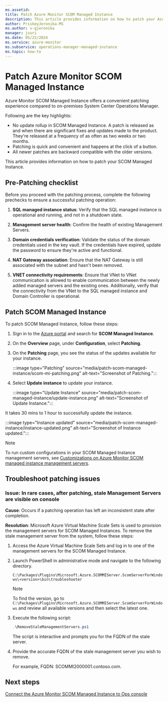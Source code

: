 ```yaml
---
ms.assetid: 
title: Patch Azure Monitor SCOM Managed Instance
description: This article provides information on how to patch your Azure Monitor SCOM Managed Instance.
author: PriskeyJeronika-MS
ms.author: v-gjeronika
manager: jsuri
ms.date: 05/22/2024
ms.service: azure-monitor
ms.subservice: operations-manager-managed-instance
ms.topic: how-to
---
```


# Patch Azure Monitor SCOM Managed Instance

Azure Monitor SCOM Managed Instance offers a convenient patching experience compared to on-premises System Center Operations Manager.

Following are the key highlights:

- No update rollup in SCOM Managed Instance. A patch is released as and when there are significant fixes and updates made to the product. They're released at a frequency of as often as two weeks or two months.
- Patching is quick and convenient and happens at the click of a button.
- All newer patches are backward compatible with the older versions. 

This article provides information on how to patch your SCOM Managed Instance.

## Pre-Patching checklist

Before you proceed with the patching process, complete the following prechecks to ensure a successful patching operation:

1. **SQL managed instance status**: Verify that the SQL managed instance is operational and running, and not in a shutdown state.

2. **Management server health**: Confirm the health of existing Management Servers.

3. **Domain credentials verification**: Validate the status of the domain credentials used in the key vault. If the credentials have expired, update the password to ensure they're active and functional.

4. **NAT Gateway association**: Ensure that the NAT Gateway is still associated with the subnet and hasn't been removed.

5. **VNET connectivity requirements**: Ensure that VNet to VNet communication is allowed to enable communication between the newly added managed servers and the existing ones. Additionally, verify that the connectivity from the VNet to the SQL managed instance and Domain Controller is operational.

## Patch SCOM Managed Instance

To patch SCOM Managed Instance, follow these steps:

1. Sign in to the [Azure portal](https://portal.azure.com/) and search for **SCOM Managed Instance**.
1. On the **Overview** page, under **Configuration**, select **Patching**.
1. On the **Patching** page, you see the status of the updates available for your instance.

     :::image type="Patching" source="media/patch-scom-managed-instance/scom-mi-patching.png" alt-text="Screenshot of Patching.":::

1. Select **Update instance** to update your instance.

     :::image type="Update Instance" source="media/patch-scom-managed-instance/update-instance.png" alt-text="Screenshot of Update Instance.":::
 
It takes 30 mins to 1 hour to successfully update the instance.

 :::image type="Instance updated" source="media/patch-scom-managed-instance/instance-updated.png" alt-text="Screenshot of Instance updated.":::

>[!NOTE]
>To run custom configurations in your SCOM Managed Instance management servers, see [Customizations on Azure Monitor SCOM managed instance management servers](customizations-on-scom-managed-instance-management-servers.md).


## Troubleshoot patching issues

### Issue: In rare cases, after patching, stale Management Servers are visible on console

**Cause**: Occurs if a patching operation has left an inconsistent state after completion.

**Resolution**: Microsoft Azure Virtual Machine Scale Sets is used to provision the management servers for SCOM Managed Instances. To remove the stale management server from the system, follow these steps:

1. Access the Azure Virtual Machine Scale Sets and log in to one of the management servers for the SCOM Managed Instance.

2. Launch PowerShell in administrative mode and navigate to the following directory.

    `C:\Packages\Plugins\Microsoft.Azure.SCOMMIServer.ScomServerForWindows\<version>\bin\troubleshooter`

    >[!Note]
    >To find the version, go to `C:\Packages\Plugins\Microsoft.Azure.SCOMMIServer.ScomServerForWindows` and review all available versions and then select the latest one.

3. Execute the following script:

    ```powershell
    .\RemoveStaleManagementServers.ps1 
    ```

    The script is interactive and prompts you for the FQDN of the stale server.  

4. Provide the accurate FQDN of the stale management server you wish to remove.

    For example, FQDN: SCOMMI2000001.contoso.com.

## Next steps

[Connect the Azure Monitor SCOM Managed Instance to Ops console](connect-managed-instance-ops-console.md)